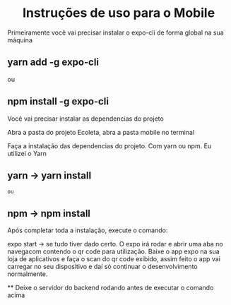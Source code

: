 <h1 align="center">Instruções de uso para o Mobile</h1>
 
<p>Primeiramente você vai precisar instalar o expo-cli de forma global na sua máquina</p>

   ## yarn add -g expo-cli

   ou 

   ## npm install -g expo-cli

<p>Você vai precisar instalar as dependencias do projeto</p>
<p>Abra a pasta do projeto Ecoleta, abra a pasta mobile no terminal</p>
 
<p>Faça a instalação das dependencias do projeto. Com yarn ou npm. Eu utilizei o Yarn</p>

  ## yarn -> yarn install 
  
    ou 
    
  ## npm -> npm install
  
  <p>Após completar toda a instalação, execute o comando: </p>
   <p>  
     expo start -> se tudo tiver dado certo. O expo irá rodar e abrir uma aba no navegacom contendo o qr code para utilização. Baixe o app expo na sua loja de aplicativos e faça o scan do qr code exibido, assim feito o app vai carregar no seu dispositivo e daí só continuar o desenvolvimento normalmente.
   </p>
   <p> ** Deixe o servidor do backend rodando antes de executar o comando acima</p>
   
